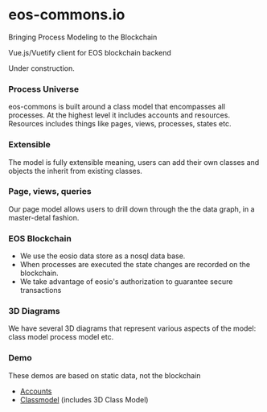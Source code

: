 # eos-commons.io
Bringing Process Modeling to the Blockchain

Vue.js/Vuetify client for EOS blockchain backend

Under construction.

### Process Universe
eos-commons is built around a class model that encompasses all processes. At the highest level it includes accounts and resources. Resources includes things like pages, views, processes, states etc.
### Extensible
The model is fully extensible meaning, users can add their own classes and objects the inherit from existing classes.
### Page, views, queries
Our page model allows users to drill down through the the data graph, in a master-detal fashion.
### EOS Blockchain
- We use the eosio data store as a nosql data base.
- When processes are executed the state changes are recorded on the blockchain.
- We take advantage of eosio's authorization to guarantee secure transactions
### 3D Diagrams
We have several 3D diagrams that represent various aspects of the model: class model process model etc.

### Demo
These demos are based on static data, not the blockchain
- [Accounts](https://gateway.pinata.cloud/ipfs/QmZsAZcoSXNNB7ZqzQFmeGtqbscozwqgguVizsJMfCTGZd/#/.kmghbh3qovtq./bicycleshop1.2kjjzqr2i5o5.1/bicycleshop1.h5syw45c3qg1./4htc3ykicyzj.tet4swafvc2k.)
- [Classmodel](https://gateway.pinata.cloud/ipfs/QmZsAZcoSXNNB7ZqzQFmeGtqbscozwqgguVizsJMfCTGZd/#/.4lk3hxyyfac3./gzthjuyjca4s.24cnex2sayeh.1/gzthjuyjca4s..) (includes 3D Class Model)
